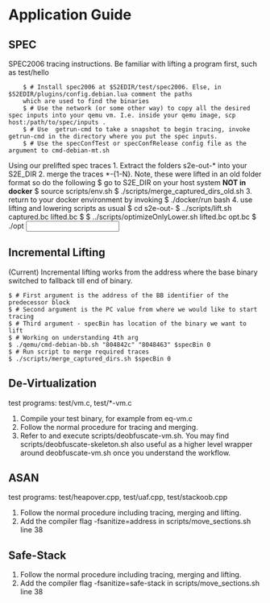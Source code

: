 Application Guide
===================================================================

SPEC
--------

 SPEC2006 tracing instructions. Be familiar with lifting a program first, such as test/hello
        
        $ # Install spec2006 at $S2EDIR/test/spec2006. Else, in $S2EDIR/plugins/config.debian.lua comment the paths
        which are used to find the binaries
        $ # Use the network (or some other way) to copy all the desired spec inputs into your qemu vm. I.e. inside your qemu image, scp host:/path/to/spec/inputs . 
        $ # Use  getrun-cmd to take a snapshot to begin tracing, invoke getrun-cmd in the directory where you put the spec inputs. 
        $ # Use the specConfTest or specConfRelease config file as the argument to cmd-debian-mt.sh
        

Using our prelifted spec traces
    1. Extract the folders s2e-out-\* into your S2E_DIR
    2. merge the traces \*-{1-N}. Note, these were lifted in an old folder format so do the following
        $ go to S2E_DIR on your host system **NOT in docker**
        $ source scripts/env.sh
        $ ./scripts/merge_captured_dirs_old.sh <binary name>
    3. return to your docker environment by invoking 
        $ ./docker/run bash
    4. use lifting and lowering scripts as usual
        $ cd s2e-out-<binary name>
        $ ../scripts/lift.sh captured.bc lifted.bc
        $ 
        $ ../scripts/optimizeOnlyLower.sh lifted.bc opt.bc
        $ ./opt <input>

Incremental Lifting
--------

(Current) Incremental lifting works from the address where the base binary switched to fallback till end of binary.

    $ # First argument is the address of the BB identifier of the predecessor block
    $ # Second argument is the PC value from where we would like to start tracing
    $ # Third argument - specBin has location of the binary we want to lift
    $ # Working on understanding 4th arg
    $ ./qemu/cmd-debian-bb.sh "804842c" "8048463" $specBin 0
    $ # Run script to merge required traces
    $ ./scripts/merge_captured_dirs.sh $specBin 0



De-Virtualization
----------------------------


test programs: test/vm.c, test/*-vm.c

1. Compile your test binary, for example from eq-vm.c
2. Follow the normal procedure for tracing and merging.
3. Refer to and execute scripts/deobfuscate-vm.sh. You may find scripts/deobfuscate-skeleton.sh also useful as a higher level wrapper around deobfuscate-vm.sh once you understand the workflow.

ASAN
----------------------------

test programs: test/heapover.cpp, test/uaf.cpp, test/stackoob.cpp

1. Follow the normal procedure including tracing, merging and lifting. 
2. Add the compiler flag -fsanitize=address in scripts/move_sections.sh line 38 

Safe-Stack
----------------------------

1. Follow the normal procedure including tracing, merging and lifting. 
2. Add the compiler flag -fsanitize=safe-stack in scripts/move_sections.sh line 38 

